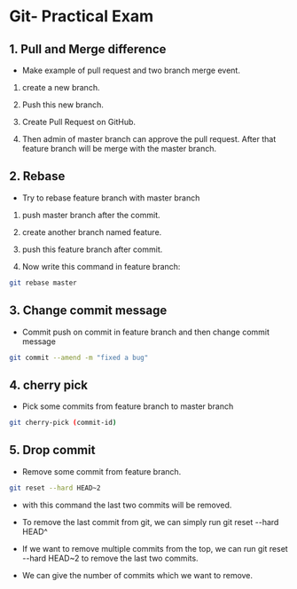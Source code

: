 # Git- Practical Exam

## 1. Pull and Merge difference 
- Make example of pull request and two branch merge event.

1. create a new branch.  

2. Push this new branch. 

3. Create Pull Request on GitHub. 

4. Then admin of master branch can approve the pull request. After that feature branch will be merge with the master branch. 


## 2. Rebase
- Try to rebase feature branch with master branch 

1. push master branch after the commit.

2. create another branch named feature.

3. push this feature branch after commit.

4. Now write this command in feature branch:
```sh
git rebase master 
```

## 3. Change commit message
- Commit push on commit in feature branch and then change commit message

```sh
git commit --amend -m "fixed a bug"
```

## 4. cherry pick
- Pick some commits from feature branch to master branch

```sh
git cherry-pick (commit-id)
```

## 5.  Drop commit
- Remove some commit from feature branch.

```sh
git reset --hard HEAD~2
```
- with this command the last two commits will be removed. 

- To remove the last commit from git, we can simply run git reset --hard HEAD^  

- If we want to remove multiple commits from the top, we can run git reset --hard HEAD~2 to remove the last two commits. 

- We can give the number of commits which we want to remove.
